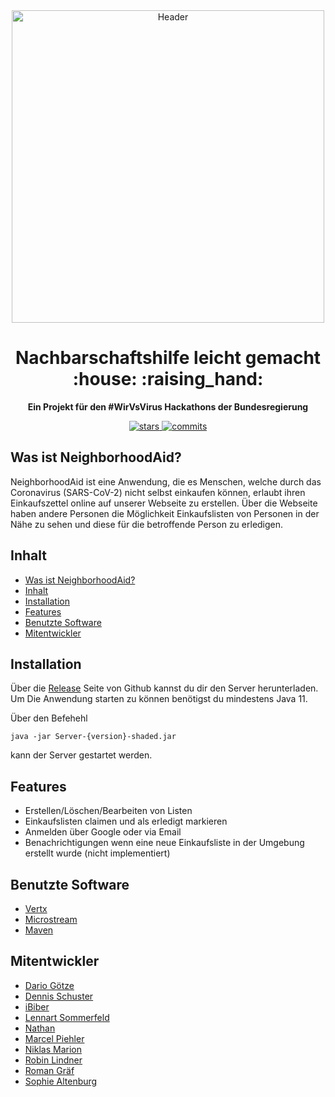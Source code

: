 <div align="center">
  <img alt="Header" src="https://i.imgur.com/6MnFlEn.png" width="500px">
    <h1>Nachbarschaftshilfe leicht gemacht :house: :raising_hand:</h1>
  <strong>Ein Projekt für den #WirVsVirus Hackathons der Bundesregierung</strong>
</div>
<p align="center">
  <a href="https://github.com/NeighborhoodAid/Server/stargazers">
    <img src="https://img.shields.io/github/stars/NeighborhoodAid/Server.svg?style=plasticr" alt="stars">
  </a>
  <a href="https://github.com/NeighborhoodAid/Server/commits/master">
    <img src="https://img.shields.io/github/last-commit/NeighborhoodAid/Server.svg?style=plasticr" alt="commits">
  </a>
</p>

## Was ist NeighborhoodAid?

NeighborhoodAid ist eine Anwendung, die es Menschen, welche durch das Coronavirus (SARS-CoV-2) nicht selbst einkaufen können, erlaubt ihren Einkaufszettel online auf unserer Webseite zu erstellen. Über die Webseite haben andere Personen die Möglichkeit Einkaufslisten von Personen in der Nähe zu sehen und diese für die betroffende Person zu erledigen.  

## Inhalt

- [Was ist NeighborhoodAid?](#was-ist-neighborhoodaid)
- [Inhalt](#inhalt)
- [Installation](#installation)
- [Features](#features)
- [Benutzte Software](#benutzte-software)
- [Mitentwickler](#mitentwickler)

## Installation

Über die [Release](https://github.com/NeighborhoodAid/Server/releases) Seite von Github kannst du dir den Server herunterladen. Um Die Anwendung starten zu können benötigst du mindestens Java 11. 

Über den Befehehl 
```
java -jar Server-{version}-shaded.jar
```

kann der Server gestartet werden.

## Features

- Erstellen/Löschen/Bearbeiten von Listen
- Einkaufslisten claimen und als erledigt markieren
- Anmelden über Google oder via Email
- Benachrichtigungen wenn eine neue Einkaufsliste in der Umgebung erstellt wurde (nicht implementiert)

## Benutzte Software
 
- [Vertx](https://vertx.io/) 
- [Microstream](https://microstream.one/)
- [Maven](https://maven.apache.org/)

## Mitentwickler 

- [Dario Götze](https://github.com/Dudeplayz)
- [Dennis Schuster](https://github.com/Dennisschu)
- [iBiber](https://github.com/iBiber)
- [Lennart Sommerfeld](https://github.com/delorie)
- [Nathan](https://github.com/NathanNr)
- [Marcel Piehler](https://github.com/marcel-piehler)
- [Niklas Marion](https://github.com/Biospheere)
- [Robin Lindner](https://github.com/deeprobin)
- [Roman Gräf](https://github.com/romangraef)
- [Sophie Altenburg](https://github.com/SophieAltenburg)
